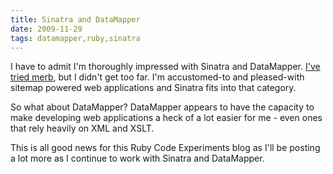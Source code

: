 ```yaml
---
title: Sinatra and DataMapper
date: 2009-11-29
tags: datamapper,ruby,sinatra
---
```

I have to admit I'm thoroughly impressed with Sinatra and DataMapper. [I've tried merb](http://www.docunext.com/wiki/Merb), but I didn't get too far. I'm accustomed-to and pleased-with sitemap powered web applications and Sinatra fits into that category.

So what about DataMapper? DataMapper appears to have the capacity to make developing web applications a heck of a lot easier for me - even ones that rely heavily on XML and XSLT.

This is all good news for this Ruby Code Experiments blog as I'll be posting a lot more as I continue to work with Sinatra and DataMapper.

